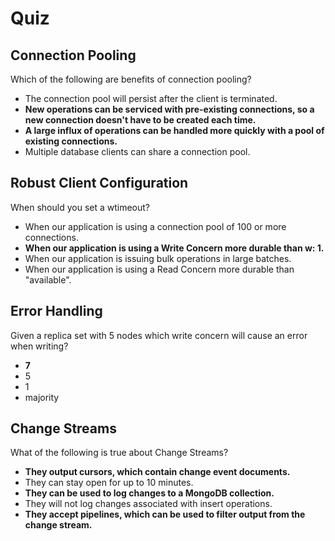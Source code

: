 # Quiz

## Connection Pooling

Which of the following are benefits of connection pooling?



- The connection pool will persist after the client is terminated.
- **New operations can be serviced with pre-existing connections, so a new connection doesn't have to be created each time.**
- **A large influx of operations can be handled more quickly with a pool of existing connections.**
- Multiple database clients can share a connection pool.

## Robust Client Configuration

When should you set a wtimeout?



- When our application is using a connection pool of 100 or more connections.
- **When our application is using a Write Concern more durable than w: 1.**
- When our application is issuing bulk operations in large batches.
- When our application is using a Read Concern more durable than "available".

## Error Handling

Given a replica set with 5 nodes which write concern will cause an error when writing?



- **7**
- 5
- 1
- majority

## Change Streams

What of the following is true about Change Streams?



- **They output cursors, which contain change event documents.**
- They can stay open for up to 10 minutes.
- **They can be used to log changes to a MongoDB collection.**
- They will not log changes associated with insert operations.
- **They accept pipelines, which can be used to filter output from the change stream.**